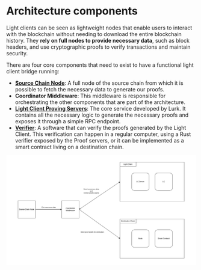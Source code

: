 # Architecture components

Light clients can be seen as lightweight nodes that enable users to interact with the blockchain without needing to
download the entire blockchain history. They **rely on full nodes to provide necessary data**, such as block headers,
and use cryptographic proofs to verify transactions and maintain security.

There are four core components that need to exist to have a functional light client bridge running:

- [**Source Chain Node**](./aptos_pfn.md): A full node of the source chain from which it is possible to fetch the
  necessary data to generate our proofs.
- **Coordinator Middleware**: This middleware is responsible for orchestrating the other components that are part of the
  architecture.
- [**Light Client Proving Servers**](./proof_server.md): The core service developed by Lurk. It contains all the
  necessary logic to generate the necessary proofs and exposes it through a simple RPC endpoint.
- [**Verifier**](../benchmark/on_chain.md): A software that can verify the proofs generated by the Light Client. This
  verification can happen in a regular computer, using a Rust verifier exposed by the Proof servers, or it can be
  implemented as a smart contract living on a destination chain.

<img src="../images/lc-arch.png">
